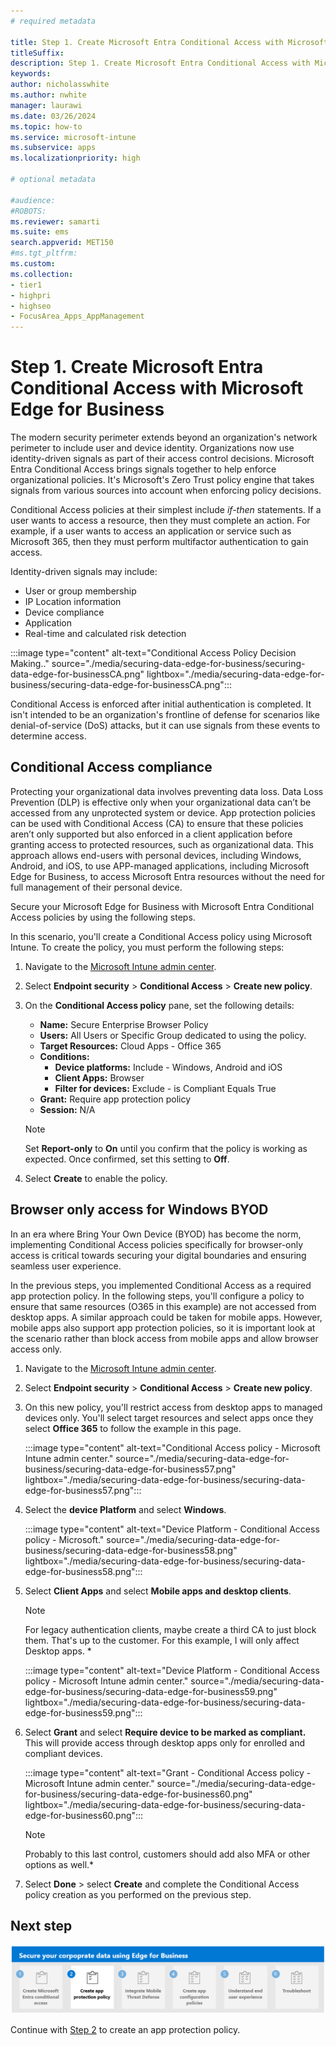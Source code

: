 ```yaml
---
# required metadata

title: Step 1. Create Microsoft Entra Conditional Access with Microsoft Edge for Business
titleSuffix:
description: Step 1. Create Microsoft Entra Conditional Access with Microsoft Edge for Business.
keywords:
author: nicholasswhite
ms.author: nwhite
manager: laurawi
ms.date: 03/26/2024
ms.topic: how-to
ms.service: microsoft-intune
ms.subservice: apps
ms.localizationpriority: high

# optional metadata

#audience:
#ROBOTS: 
ms.reviewer: samarti
ms.suite: ems
search.appverid: MET150
#ms.tgt_pltfrm:
ms.custom: 
ms.collection:
- tier1
- highpri
- highseo
- FocusArea_Apps_AppManagement
---
```


# Step 1. Create Microsoft Entra Conditional Access with Microsoft Edge for Business

The modern security perimeter extends beyond an organization's network perimeter to include user and device identity. Organizations now use identity-driven signals as part of their access control decisions. Microsoft Entra Conditional Access brings signals together to help enforce organizational policies. It's Microsoft's Zero Trust policy engine that takes signals from various sources into account when enforcing policy decisions.

Conditional Access policies at their simplest include *if-then* statements. If a user wants to access a resource, then they must complete an action. For example, if a user wants to access an application or service such as Microsoft 365, then they must perform multifactor authentication to gain access.

Identity-driven signals may include:

- User or group membership
- IP Location information
- Device compliance
- Application
- Real-time and calculated risk detection

:::image type="content" alt-text="Conditional Access Policy Decision Making.." source="./media/securing-data-edge-for-business/securing-data-edge-for-businessCA.png" lightbox="./media/securing-data-edge-for-business/securing-data-edge-for-businessCA.png":::

Conditional Access is enforced after initial authentication is completed. It isn't intended to be an organization's frontline of defense for scenarios like denial-of-service (DoS) attacks, but it can use signals from these events to determine access.

## Conditional Access compliance

Protecting your organizational data involves preventing data loss. Data Loss Prevention (DLP) is effective only when your organizational data can’t be accessed from any unprotected system or device. App protection policies can be used with Conditional Access (CA) to ensure that these policies aren’t only supported but also enforced in a client application before granting access to protected resources, such as organizational data. This approach allows end-users with personal devices, including Windows, Android, and iOS, to use APP-managed applications, including Microsoft Edge for Business, to access Microsoft Entra resources without the need for full management of their personal device.

Secure your Microsoft Edge for Business with Microsoft Entra Conditional Access policies by using the following steps.

In this scenario, you'll create a Conditional Access policy using Microsoft Intune. To create the policy, you must perform the following steps:

1. Navigate to the [Microsoft Intune admin center](https://go.microsoft.com/fwlink/?linkid=2109431).

2. Select **Endpoint security** > **Conditional Access** > **Create new policy**.

3. On the **Conditional Access policy** pane, set the following details:

    - **Name:** Secure Enterprise Browser Policy
    - **Users:** All Users or Specific Group dedicated to using the policy.
    - **Target Resources:** Cloud Apps - Office 365
    - **Conditions:**
        - **Device platforms:** Include - Windows, Android and iOS
        - **Client Apps:** Browser
        - **Filter for devices:** Exclude - is Compliant Equals True
    - **Grant:** Require app protection policy
    - **Session:** N/A

    > [!NOTE]
    > Set **Report-only** to **On** until you confirm that the policy is working as expected. Once confirmed, set this setting to **Off**.

4. Select **Create** to enable the policy. 

## Browser only access for Windows BYOD

In an era where Bring Your Own Device (BYOD) has become the norm, implementing Conditional Access policies specifically for browser-only access is critical towards securing your digital boundaries and ensuring seamless user experience.

In the previous steps, you implemented Conditional Access as a required app protection policy. In the following steps, you'll configure a policy to ensure that same resources (O365 in this example) are not accessed from desktop apps. A similar approach could be taken for mobile apps. However, mobile apps also support app protection policies, so it is important look at the scenario rather than block access from mobile apps and allow browser access only.

1. Navigate to the [Microsoft Intune admin center](https://go.microsoft.com/fwlink/?linkid=2109431).

2. Select **Endpoint security** > **Conditional Access** > **Create new policy**.

4. On this new policy, you'll restrict access from desktop apps to managed devices only. You'll select target resources and select apps once they select **Office 365** to follow the example in this page.

    :::image type="content" alt-text="Conditional Access policy - Microsoft Intune admin center." source="./media/securing-data-edge-for-business/securing-data-edge-for-business57.png" lightbox="./media/securing-data-edge-for-business/securing-data-edge-for-business57.png":::
    
5. Select the **device Platform** and select **Windows**.

    :::image type="content" alt-text="Device Platform - Conditional Access policy - Microsoft." source="./media/securing-data-edge-for-business/securing-data-edge-for-business58.png" lightbox="./media/securing-data-edge-for-business/securing-data-edge-for-business58.png":::

6. Select **Client Apps** and select **Mobile apps and desktop clients**.

    > [!NOTE]
    > For legacy authentication clients, maybe create a third CA to just block them. That's up to the customer. For this example, I will only affect Desktop apps. *
    
    :::image type="content" alt-text="Device Platform - Conditional Access policy - Microsoft Intune admin center." source="./media/securing-data-edge-for-business/securing-data-edge-for-business59.png" lightbox="./media/securing-data-edge-for-business/securing-data-edge-for-business59.png":::
    
7. Select **Grant** and select **Require device to be marked as compliant.** This will provide access through desktop apps only for enrolled and compliant devices.

    :::image type="content" alt-text="Grant - Conditional Access policy - Microsoft Intune admin center." source="./media/securing-data-edge-for-business/securing-data-edge-for-business60.png" lightbox="./media/securing-data-edge-for-business/securing-data-edge-for-business60.png":::

    > [!NOTE] 
    > Probably to this last control, customers should add also MFA or other options as well.*


8. Select **Done** \> select **Create** and complete the Conditional Access policy creation as you performed on the previous step.

## Next step

[![Step 2 to create an app protection policy.](./media/securing-data-edge-for-business/securing-data-edge-for-business-steps-02.png)](mamedge-2-app.md)

Continue with [Step 2](mamedge-2-app.md) to create an app protection policy.
